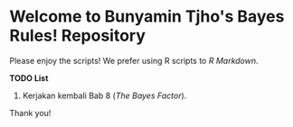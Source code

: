 # Welcome to Bunyamin Tjho's Bayes Rules! Repository

Please enjoy the scripts!
We prefer using R scripts to _R Markdown_.

**TODO List**    
1. Kerjakan kembali Bab 8 (_The Bayes Factor_).

Thank you!
